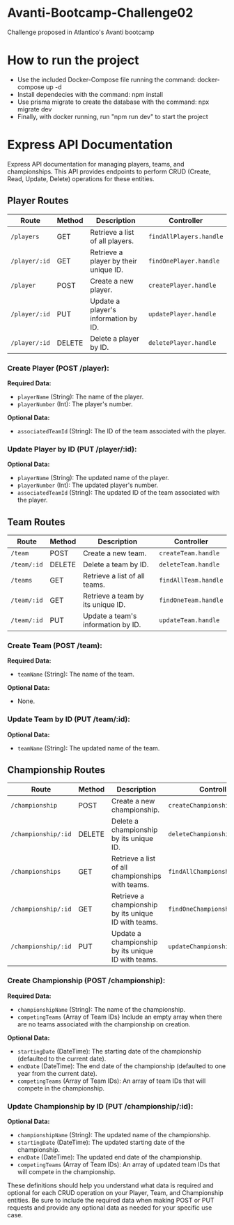 # Avanti-Bootcamp-Challenge02
Challenge proposed in Atlantico's Avanti bootcamp

# How to run the project
- Use the included Docker-Compose file running the command: docker-compose up -d
- Install dependecies with the command: npm install
- Use prisma migrate to create the database with the command: npx migrate dev
- Finally, with docker running, run "npm run dev" to start the project

# Express API Documentation

Express API documentation for managing players, teams, and championships. This API provides endpoints to perform CRUD (Create, Read, Update, Delete) operations for these entities.

## Player Routes

| Route               | Method | Description                               | Controller            |
|---------------------|--------|-------------------------------------------|-----------------------|
| `/players`          | GET    | Retrieve a list of all players.          | `findAllPlayers.handle` |
| `/player/:id`       | GET    | Retrieve a player by their unique ID.    | `findOnePlayer.handle`  |
| `/player`           | POST   | Create a new player.                     | `createPlayer.handle`  |
| `/player/:id`       | PUT    | Update a player's information by ID.     | `updatePlayer.handle`  |
| `/player/:id`       | DELETE | Delete a player by ID.                   | `deletePlayer.handle`  |

### Create Player (POST /player):

**Required Data:**
- `playerName` (String): The name of the player.
- `playerNumber` (Int): The player's number.

**Optional Data:**
- `associatedTeamId` (String): The ID of the team associated with the player.

### Update Player by ID (PUT /player/:id):

**Optional Data:**
- `playerName` (String): The updated name of the player.
- `playerNumber` (Int): The updated player's number.
- `associatedTeamId` (String): The updated ID of the team associated with the player.

## Team Routes

| Route           | Method | Description                         | Controller        |
|-----------------|--------|-------------------------------------|-------------------|
| `/team`         | POST   | Create a new team.                  | `createTeam.handle` |
| `/team/:id`     | DELETE | Delete a team by ID.               | `deleteTeam.handle` |
| `/teams`        | GET    | Retrieve a list of all teams.      | `findAllTeam.handle` |
| `/team/:id`     | GET    | Retrieve a team by its unique ID.  | `findOneTeam.handle` |
| `/team/:id`     | PUT    | Update a team's information by ID. | `updateTeam.handle` |

### Create Team (POST /team):

**Required Data:**
- `teamName` (String): The name of the team.

**Optional Data:**
- None.

### Update Team by ID (PUT /team/:id):

**Optional Data:**
- `teamName` (String): The updated name of the team.

## Championship Routes

| Route               | Method | Description                                           | Controller                |
|---------------------|--------|-------------------------------------------------------|---------------------------|
| `/championship`     | POST   | Create a new championship.                            | `createChampionship.handle` |
| `/championship/:id` | DELETE | Delete a championship by its unique ID.              | `deleteChampionship.handle` |
| `/championships`    | GET    | Retrieve a list of all championships with teams.    | `findAllChampionships.handle` |
| `/championship/:id` | GET    | Retrieve a championship by its unique ID with teams. | `findOneChampionship.handle` |
| `/championship/:id` | PUT    | Update a championship by its unique ID with teams.   | `updateChampionship.handle` |

### Create Championship (POST /championship):

**Required Data:**
- `championshipName` (String): The name of the championship.
- `competingTeams` {Array of Team IDs} Include an empty array when there are no teams associated with the championship on creation.

**Optional Data:**
- `startingDate` (DateTime): The starting date of the championship (defaulted to the current date).
- `endDate` (DateTime): The end date of the championship (defaulted to one year from the current date).
- `competingTeams` (Array of Team IDs): An array of team IDs that will compete in the championship. 

### Update Championship by ID (PUT /championship/:id):

**Optional Data:**
- `championshipName` (String): The updated name of the championship.
- `startingDate` (DateTime): The updated starting date of the championship.
- `endDate` (DateTime): The updated end date of the championship.
- `competingTeams` (Array of Team IDs): An array of updated team IDs that will compete in the championship.

These definitions should help you understand what data is required and optional for each CRUD operation on your Player, Team, and Championship entities. Be sure to include the required data when making POST or PUT requests and provide any optional data as needed for your specific use case.


